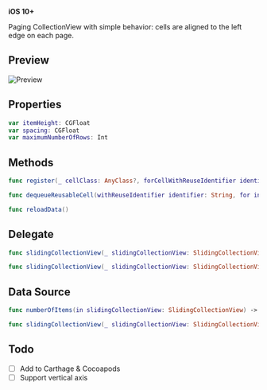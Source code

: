 **iOS 10+**

Paging CollectionView with simple behavior: cells are aligned to the left edge on each page.

## Preview

![Preview](preview.gif)

## Properties

```swift
var itemHeight: CGFloat
var spacing: CGFloat
var maximumNumberOfRows: Int
```

## Methods

```swift
func register(_ cellClass: AnyClass?, forCellWithReuseIdentifier identifier: String)

func dequeueReusableCell(withReuseIdentifier identifier: String, for index: Int) -> UICollectionViewCell

func reloadData()
```

## Delegate

```swift
func slidingCollectionView(_ slidingCollectionView: SlidingCollectionView, widthForItemAt index: Int) -> CGFloat

func slidingCollectionView(_ slidingCollectionView: SlidingCollectionView, didSelectItemAt index: Int)
```


## Data Source

```swift
func numberOfItems(in slidingCollectionView: SlidingCollectionView) -> Int

func slidingCollectionView(_ slidingCollectionView: SlidingCollectionView, cellForItemAt index: Int) -> UICollectionViewCell
```

## Todo

- [ ] Add to Carthage & Cocoapods
- [ ] Support vertical axis
